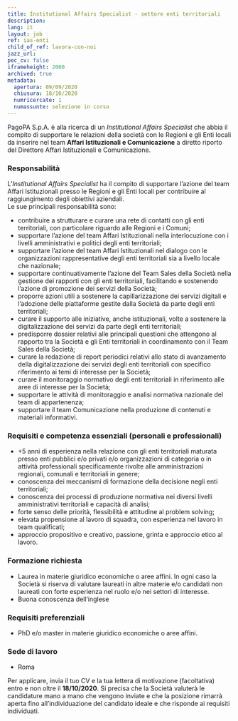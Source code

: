```yaml
---
title: Institutional Affairs Specialist - settore enti territoriali
description:
lang: it
layout: job
ref: ias-enti
child_of_ref: lavora-con-noi
jazz_url:
pec_cv: false
iframeheight: 2000
archived: true
metadata:
  apertura: 09/09/2020
  chiusura: 18/10/2020
  numricercate: 1
  numassunte: selezione in corso
---
```


PagoPA S.p.A. è alla ricerca di un _Institutional Affairs Specialist_ che abbia il compito di supportare le relazioni della società con le Regioni e gli Enti locali da inserire nel team **Affari Istituzionali e Comunicazione** a diretto riporto del Direttore Affari Istituzionali e Comunicazione.

### Responsabilità

L’_Institutional Affairs Specialist_ ha il compito di supportare l’azione del team Affari Istituzionali presso le Regioni e gli Enti locali per contribuire al raggiungimento degli obiettivi aziendali.  
Le sue principali responsabilità sono:

- contribuire a strutturare e curare una rete di contatti con gli enti territoriali, con particolare riguardo alle Regioni e i Comuni;
- supportare l’azione del team Affari Istituzionali nella interlocuzione con i livelli amministrativi e politici degli enti territoriali;
- supportare l’azione del team Affari Istituzionali nel dialogo con le organizzazioni rappresentative degli enti territoriali sia a livello locale che nazionale;
- supportare continuativamente l’azione del Team Sales della Società nella gestione dei rapporti con gli enti territoriali, facilitando e sostenendo l’azione di promozione dei servizi della Società;
- proporre azioni utili a sostenere la capillarizzazione dei servizi digitali e l’adozione delle piattaforme gestite dalla Società da parte degli enti territoriali;
- curare il supporto alle iniziative, anche istituzionali, volte a sostenere la digitalizzazione dei servizi da parte degli enti territoriali;
- predisporre dossier relativi alle principali questioni che attengono al rapporto tra la Società e gli Enti territoriali in coordinamento con il Team Sales della Società;
- curare la redazione di report periodici relativi allo stato di avanzamento della digitalizzazione dei servizi degli enti territoriali con specifico riferimento ai temi di interesse per la Società;
- curare il monitoraggio normativo degli enti territoriali in riferimento alle aree di interesse per la Società;
- supportare le attività di monitoraggio e analisi normativa nazionale del team di appartenenza;
- supportare il team Comunicazione nella produzione di contenuti e materiali informativi.

### Requisiti e competenza essenziali (personali e professionali)

- +5 anni di esperienza nella relazione con gli enti territoriali maturata presso enti pubblici e/o privati e/o organizzazioni di categoria o in attività professionali specificamente rivolte alle amministrazioni regionali, comunali e territoriali in genere;
- conoscenza dei meccanismi di formazione della decisione negli enti territoriali;
- conoscenza dei processi di produzione normativa nei diversi livelli amministrativi territoriali e capacità di analisi;
- forte senso delle priorità, flessibilità e attitudine al problem solving;
- elevata propensione al lavoro di squadra, con esperienza nel lavoro in team qualificati;
- approccio propositivo e creativo, passione, grinta e approccio etico al lavoro.

### Formazione richiesta

- Laurea in materie giuridico economiche o aree affini. In ogni caso la Società si riserva di valutare laureati in altre materie e/o candidati non laureati con forte esperienza nel ruolo e/o nei settori di interesse.
- Buona conoscenza dell’inglese

### Requisiti preferenziali

- PhD e/o master in materie giuridico economiche o aree affini.

### Sede di lavoro

- Roma

Per applicare, invia il tuo CV e la tua lettera di motivazione (facoltativa) entro e non oltre il **18/10/2020**. Si precisa che la Società valuterà le candidature mano a mano che vengono inviate e che la posizione rimarrà aperta fino all’individuazione del candidato ideale e che risponde ai requisiti individuati.
